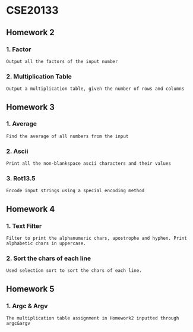 CSE20133
==============================
Homework 2
------------------------------
### 1. Factor<br />
    Output all the factors of the input number
### 2. Multiplication Table<br />
    Output a multiplication table, given the number of rows and columns
Homework 3
------------------------------
### 1. Average<br />
    Find the average of all numbers from the input
### 2. Ascii<br />
    Print all the non-blankspace ascii characters and their values
### 3. Rot13.5<br />
    Encode input strings using a special encoding method
Homework 4
------------------------------
### 1. Text Filter<br />
    Filter to print the alphanumeric chars, apostrophe and hyphen. Print alphabetic chars in uppercase.
### 2. Sort the chars of each line<br />
    Used selection sort to sort the chars of each line.
Homework 5
------------------------------
### 1. Argc & Argv<br />
    The multiplication table assignment in Homework2 inputted through argc&argv
